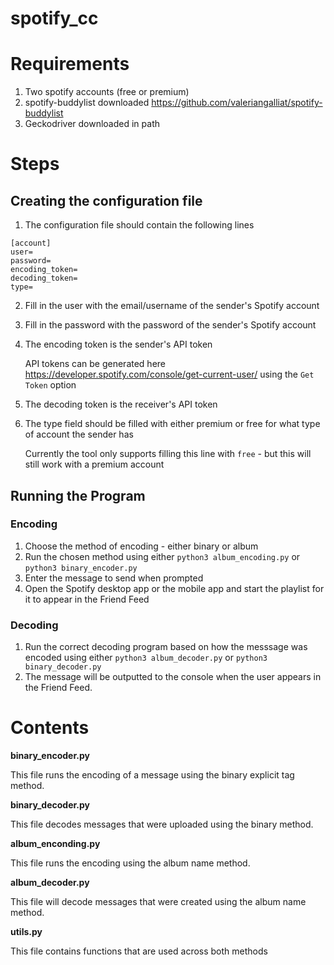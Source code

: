 # spotify_cc
# Requirements
1. Two spotify accounts (free or premium)
2. spotify-buddylist downloaded https://github.com/valeriangalliat/spotify-buddylist
3. Geckodriver downloaded in path


# Steps
## Creating the configuration file
1. The configuration file should contain the following lines
```
[account]
user=
password=
encoding_token=
decoding_token=
type=
```

2. Fill in the user with the email/username of the sender's Spotify account
3. Fill in the password with the password of the sender's Spotify account
4. The encoding token is the sender's API token

    API tokens can be generated here https://developer.spotify.com/console/get-current-user/ using the `Get Token` option
5. The decoding token is the receiver's API token
6. The type field should be filled with either premium or free for what type of account the sender has 
  
    Currently the tool only supports filling this line with `free` - but this will still work with a premium account
    
## Running the Program
### Encoding
1. Choose the method of encoding - either binary or album
2. Run the chosen method using either `python3 album_encoding.py` or `python3 binary_encoder.py`
3. Enter the message to send when prompted
4. Open the Spotify desktop app or the mobile app and start the playlist for it to appear in the Friend Feed

### Decoding
1. Run the correct decoding program based on how the messsage was encoded using either `python3 album_decoder.py` or `python3 binary_decoder.py`
2. The message will be outputted to the console when the user appears in the Friend Feed.


# Contents
**binary_encoder.py**

This file runs the encoding of a message using the binary explicit tag method.

**binary_decoder.py**

This file decodes messages that were uploaded using the binary method.

**album_enconding.py**

This file runs the encoding using the album name method.

**album_decoder.py**

This file will decode messages that were created using the album name method.

**utils.py**

This file contains functions that are used across both methods

